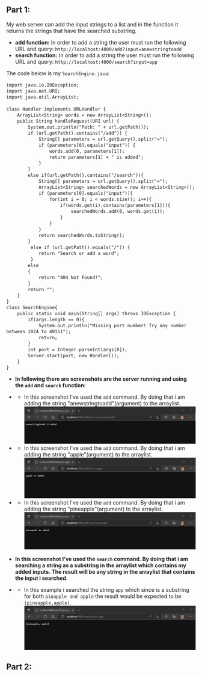 **Part 1:**
---
My web server can add the input strings to a list and in the function it returns the strings that have the searched substring. 
* **add function:** In order to add a string the user must run the following URL and query: `http://localhost:4000/add?input=anewstringtoadd` 
* **search function:** In order to add a string the user must run the following URL and query: `http://localhost:4000/search?input=app` 

The code below is my `SearchEngine.java`:
```
import java.io.IOException; 
import java.net.URI; 
import java.util.ArrayList;

class Handler implements URLHandler { 
    ArrayList<String> words = new ArrayList<String>();
    public String handleRequest(URI url) {
        System.out.println("Path: " + url.getPath());
        if (url.getPath().contains("/add")) {
            String[] parameters = url.getQuery().split("=");
            if (parameters[0].equals("input")) {
                words.add(0, parameters[1]);
                return parameters[1] + " is added";
            }
        }
        else if(url.getPath().contains("/search")){
            String[] parameters = url.getQuery().split("=");
            ArrayList<String> searchedWords = new ArrayList<String>();
            if (parameters[0].equals("input")){
                for(int i = 0; i < words.size(); i++){
                    if(words.get(i).contains(parameters[1])){
                        searchedWords.add(0, words.get(i));
                    }
                }
            }
            return searchedWords.toString();
        }
         else if (url.getPath().equals("/")) {
            return "Search or add a word";
         }
        else
        {
            return "404 Not Found!";
        }
        return "";
    }
}
class SearchEngine{
    public static void main(String[] args) throws IOException {
        if(args.length == 0){
            System.out.println("Missing port number! Try any number between 1024 to 49151");
            return;
        }
        int port = Integer.parseInt(args[0]);
        Server.start(port, new Handler());
    }
}
```
* **In following there are screenshots are the server running and using the `add` and `search` function:**
*    * In this screenshot I've used the `add` command. By doing that i am adding the string "anewstringtoadd"(argument) to the arraylist. 
![image](Lab3-images\anewstringtoadd.jpg)

*   * In this screenshot I've used the `add` command. By doing that i am adding the string "apple"(argument) to the arraylist.
![image](Lab3-images\apple.jpg)

*   * In this screenshot I've used the `add` command. By doing that i am adding the string "pineapple"(argument) to the arraylist.
![image](Lab3-images\pineapple.jpg)

*  **In this screenshot I've used the `search` command. By doing that i am searching a string as a substring in the arraylist which contains my added inputs. The result will be any string in the arraylist that contains the input i searched.**
*   * In this example i searched the string `app` which since is a substring for both `pinapple and apple` the result would be expected to be `[pineapple,apple]`. 
![image](Lab3-images\Search(app).jpg)


**Part 2:**
---
